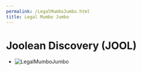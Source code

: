 ```yaml
---
permalink: /LegalMumboJumbo.html
title: Legal Mumbo Jumbo
---
```


<!--
LegalMumboJumbo.md v1.0.1.0
Joolean Discovery (JOOL)
created: 01 Feb 2022
updated: 01 Feb 2022
-->

# Joolean Discovery (JOOL)

* ![LegalMumboJumbo](/LegalMumboJumbo/FORUM-specific-permission)

<!-- this file CC BY-NC-ND 3.0 Unported by zer0Kerbal-->
